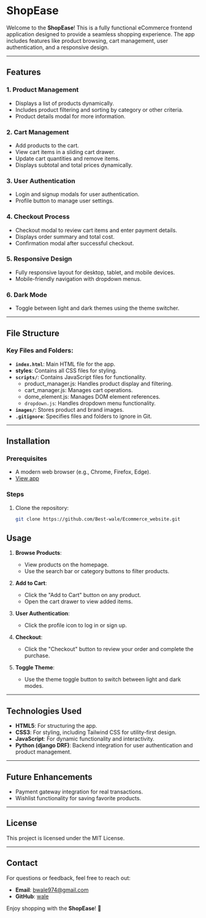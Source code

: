 # ShopEase

Welcome to the **ShopEase**! This is a fully functional eCommerce frontend application designed to provide a seamless shopping experience. The app includes features like product browsing, cart management, user authentication, and a responsive design.

---

## Features

### 1. **Product Management**
- Displays a list of products dynamically.
- Includes product filtering and sorting by category or other criteria.
- Product details modal for more information.

### 2. **Cart Management**
- Add products to the cart.
- View cart items in a sliding cart drawer.
- Update cart quantities and remove items.
- Displays subtotal and total prices dynamically.

### 3. **User Authentication**
- Login and signup modals for user authentication.
- Profile button to manage user settings.

### 4. **Checkout Process**
- Checkout modal to review cart items and enter payment details.
- Displays order summary and total cost.
- Confirmation modal after successful checkout.

### 5. **Responsive Design**
- Fully responsive layout for desktop, tablet, and mobile devices.
- Mobile-friendly navigation with dropdown menus.

### 6. **Dark Mode**
- Toggle between light and dark themes using the theme switcher.

---

## File Structure

### Key Files and Folders:
- **`index.html`**: Main HTML file for the app.
- **styles**: Contains all CSS files for styling.
- **`scripts/`**: Contains JavaScript files for functionality.
  - product_manager.js: Handles product display and filtering.
  - cart_manager.js: Manages cart operations.
  - dome_element.js: Manages DOM element references.
  - `dropdown.js`: Handles dropdown menu functionality.
- **`images/`**: Stores product and brand images.
- **`.gitignore`**: Specifies files and folders to ignore in Git.

---

## Installation

### Prerequisites
- A modern web browser (e.g., Chrome, Firefox, Edge).
-  [View app](https://best-wale.github.io/Ecommerce_website/)

### Steps
1. Clone the repository:
   ```bash
   git clone https://github.com/Best-wale/Ecommerce_website.git
   ```



## Usage

1. **Browse Products**:
   - View products on the homepage.
   - Use the search bar or category buttons to filter products.

2. **Add to Cart**:
   - Click the "Add to Cart" button on any product.
   - Open the cart drawer to view added items.

3. **User Authentication**:
   - Click the profile icon to log in or sign up.

4. **Checkout**:
   - Click the "Checkout" button to review your order and complete the purchase.

5. **Toggle Theme**:
   - Use the theme toggle button to switch between light and dark modes.

---

## Technologies Used

- **HTML5**: For structuring the app.
- **CSS3**: For styling, including Tailwind CSS for utility-first design.
- **JavaScript**: For dynamic functionality and interactivity.
- **Python (django DRF)**: Backend integration for user authentication and product management.
---

## Future Enhancements

- Payment gateway integration for real transactions.
- Wishlist functionality for saving favorite products.

---

## License

This project is licensed under the MIT License.

---

## Contact

For questions or feedback, feel free to reach out:
- **Email**: bwale974@gmail.com
- **GitHub**: [wale](https://github.com/best-wale)

Enjoy shopping with the **ShopEase**! 🎉
